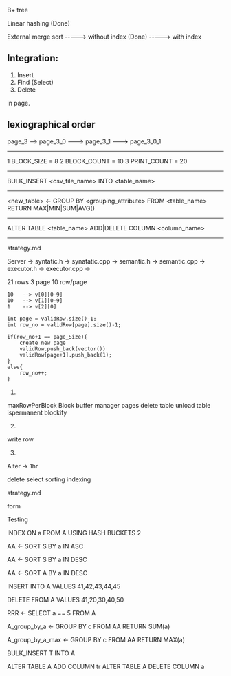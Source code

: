 B+ tree  

Linear hashing (Done)


External merge sort -----> without index (Done)
 					-----> with index     

Integration:
------------

1. Insert 
2. Find (Select)
3. Delete

in page.




lexiographical order
--------------------
page_3 --> page_3_0 ---> page_3_1 ---> page_3_0_1


----------------------------------

1 BLOCK_SIZE = 8
2 BLOCK_COUNT = 10
3 PRINT_COUNT = 20


----------------------------------
BULK_INSERT <csv_file_name> INTO <table_name>

-----------------------------------
<new_table> <- GROUP BY <grouping_attribute> FROM <table_name> RETURN MAX|MIN|SUM|AVG(<attribute>)

------------------------------------
ALTER TABLE <table_name> ADD|DELETE COLUMN <column_name>

------------------------------------

strategy.md



Server -> syntatic.h -> synatatic.cpp -> semantic.h -> semantic.cpp -> executor.h -> executor.cpp -> 




 21 rows 3 page 10 row/page

    10   --> v[0][0-9]
    10   --> v[1][0-9]
    1    --> v[2][0]

    int page = validRow.size()-1;
    int row_no = validRow[page].size()-1;

    if(row_no+1 == page_Size){
        create new page
        validRow.push_back(vector())
        validRow[page+1].push_back(1);
    }
    else{
        row_no++;
    }



1.
maxRowPerBlock Block
buffer manager pages delete
table unload
table ispermanent
blockify

2.
write row

3.



Alter -> 1hr

delete 
select
sorting indexing

strategy.md

form

Testing 

<!-- B+ tree insert find -->




INDEX ON a FROM A USING HASH BUCKETS 2

AA <- SORT S BY a IN ASC

AA <- SORT S BY a IN DESC

AA <- SORT A BY a IN DESC

INSERT INTO A VALUES 41,42,43,44,45

DELETE​ FROM​ A VALUES 41,20,30,40,50


RRR <- SELECT a == 5 FROM A


A_group_by_a <- GROUP BY c FROM AA RETURN SUM(a)

A_group_by_a_max <- GROUP BY c FROM AA RETURN MAX(a)

BULK_INSERT T INTO A

ALTER TABLE A ADD COLUMN tr
ALTER TABLE A DELETE COLUMN a
